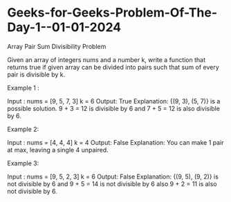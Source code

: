 # Geeks-for-Geeks-Problem-Of-The-Day-1--01-01-2024
Array Pair Sum Divisibility Problem

Given an array of integers nums and a number k, write a function that returns true if given array can be divided into pairs such that sum of every pair is divisible by k.

Example 1 :

Input : 
nums = [9, 5, 7, 3]
k = 6
Output: 
True
Explanation: 
{(9, 3), (5, 7)} is a 
possible solution. 9 + 3 = 12 is divisible by 6 and 7 + 5 = 12 is also divisible by 6.

Example 2:

Input : 
nums = [4, 4, 4]
k = 4
Output: 
False
Explanation: 
You can make 1 pair at max, leaving a single 4 unpaired.

Example 3:

Input : 
nums = [9, 5, 2, 3]
k = 6
Output: 
False
Explanation: 
{(9, 5), (9, 2)} is not divisible 
by 6 and 9 + 5 = 14 is not divisible by 6 also 9 + 2 = 11 is also not divisible by 6. 
